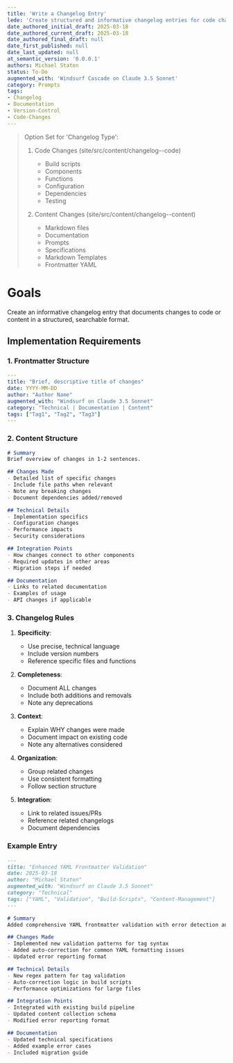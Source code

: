 ```yaml
---
title: 'Write a Changelog Entry'
lede: 'Create structured and informative changelog entries for code changes'
date_authored_initial_draft: 2025-03-18
date_authored_current_draft: 2025-03-18
date_authored_final_draft: null
date_first_published: null
date_last_updated: null
at_semantic_version: '0.0.0.1'
authors: Michael Staton
status: To-Do
augmented_with: 'Windsurf Cascade on Claude 3.5 Sonnet'
category: Prompts
tags:
- Changelog
- Documentation
- Version-Control
- Code-Changes
---
```


> Option Set for 'Changelog Type':
> 1. Code Changes (site/src/content/changelog--code)
>    - Build scripts
>    - Components
>    - Functions
>    - Configuration
>    - Dependencies
>    - Testing
>
> 2. Content Changes (site/src/content/changelog--content)
>    - Markdown files
>    - Documentation
>    - Prompts
>    - Specifications
>    - Markdown Templates
>    - Frontmatter YAML

# Goals
Create an informative changelog entry that documents changes to code or content in a structured, searchable format.

## Implementation Requirements

### 1. Frontmatter Structure
```yaml
---
title: "Brief, descriptive title of changes"
date: YYYY-MM-DD
author: "Author Name"
augmented_with: "Windsurf on Claude 3.5 Sonnet"
category: "Technical | Documentation | Content"
tags: ["Tag1", "Tag2", "Tag3"]
---
```

### 2. Content Structure
```markdown
# Summary
Brief overview of changes in 1-2 sentences.

## Changes Made
- Detailed list of specific changes
- Include file paths when relevant
- Note any breaking changes
- Document dependencies added/removed

## Technical Details
- Implementation specifics
- Configuration changes
- Performance impacts
- Security considerations

## Integration Points
- How changes connect to other components
- Required updates in other areas
- Migration steps if needed

## Documentation
- Links to related documentation
- Examples of usage
- API changes if applicable
```

### 3. Changelog Rules

1. **Specificity**:
   - Use precise, technical language
   - Include version numbers
   - Reference specific files and functions

2. **Completeness**:
   - Document ALL changes
   - Include both additions and removals
   - Note any deprecations

3. **Context**:
   - Explain WHY changes were made
   - Document impact on existing code
   - Note any alternatives considered

4. **Organization**:
   - Group related changes
   - Use consistent formatting
   - Follow section structure

5. **Integration**:
   - Link to related issues/PRs
   - Reference related changelogs
   - Document dependencies

### Example Entry
```markdown
---
title: "Enhanced YAML Frontmatter Validation"
date: 2025-03-18
author: "Michael Staton"
augmented_with: "Windsurf on Claude 3.5 Sonnet"
category: "Technical"
tags: ["YAML", "Validation", "Build-Scripts", "Content-Management"]
---

# Summary
Added comprehensive YAML frontmatter validation with error detection and auto-correction capabilities.

## Changes Made
- Implemented new validation patterns for tag syntax
- Added auto-correction for common YAML formatting issues
- Updated error reporting format

## Technical Details
- New regex pattern for tag validation
- Auto-correction logic in build scripts
- Performance optimizations for large files

## Integration Points
- Integrated with existing build pipeline
- Updated content collection schema
- Modified error reporting format

## Documentation
- Updated technical specifications
- Added example error cases
- Included migration guide